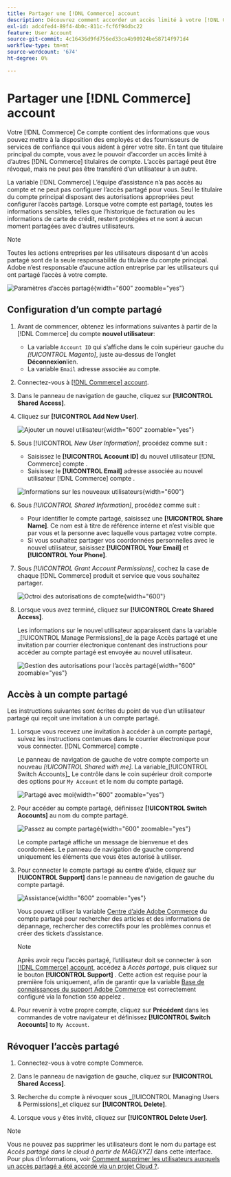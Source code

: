 ```yaml
---
title: Partager une [!DNL Commerce] account
description: Découvrez comment accorder un accès limité à votre [!DNL Commerce] compte autre [!DNL Commerce] titulaires de compte.
exl-id: adc4fed4-89f4-4b0c-811c-fcf6f94dbc22
feature: User Account
source-git-commit: 4c16436d9fd756ed33ca4b90924be58714f971d4
workflow-type: tm+mt
source-wordcount: '674'
ht-degree: 0%

---
```


# Partager une [!DNL Commerce] account

Votre [!DNL Commerce] Ce compte contient des informations que vous pouvez mettre à la disposition des employés et des fournisseurs de services de confiance qui vous aident à gérer votre site. En tant que titulaire principal du compte, vous avez le pouvoir d’accorder un accès limité à d’autres [!DNL Commerce] titulaires de compte. L’accès partagé peut être révoqué, mais ne peut pas être transféré d’un utilisateur à un autre.

La variable [!DNL Commerce] L’équipe d’assistance n’a pas accès au compte et ne peut pas configurer l’accès partagé pour vous. Seul le titulaire du compte principal disposant des autorisations appropriées peut configurer l’accès partagé. Lorsque votre compte est partagé, toutes les informations sensibles, telles que l’historique de facturation ou les informations de carte de crédit, restent protégées et ne sont à aucun moment partagées avec d’autres utilisateurs.

>[!NOTE]
>
>Toutes les actions entreprises par les utilisateurs disposant d&#39;un accès partagé sont de la seule responsabilité du titulaire du compte principal. Adobe n’est responsable d’aucune action entreprise par les utilisateurs qui ont partagé l’accès à votre compte.

![Paramètres d’accès partagé](./assets/shared-access.png){width="600" zoomable="yes"}

## Configuration d’un compte partagé

1. Avant de commencer, obtenez les informations suivantes à partir de la [!DNL Commerce] du compte **nouvel utilisateur**:

   - La variable `Account ID` qui s’affiche dans le coin supérieur gauche du _[!UICONTROL Magento]_, juste au-dessus de l’onglet **Déconnexion**lien.
   - La variable `Email` adresse associée au compte.

1. Connectez-vous à [[!DNL Commerce] account](commerce-account-create.md).

1. Dans le panneau de navigation de gauche, cliquez sur **[!UICONTROL Shared Access]**.

1. Cliquez sur **[!UICONTROL Add New User]**.

   ![Ajouter un nouvel utilisateur](./assets/shared-access-add.png){width="600" zoomable="yes"}

1. Sous [!UICONTROL _New User Information]_, procédez comme suit :

   - Saisissez le **[!UICONTROL Account ID]** du nouvel utilisateur [!DNL Commerce] compte .
   - Saisissez le **[!UICONTROL Email]** adresse associée au nouvel utilisateur [!DNL Commerce] compte .

   ![Informations sur les nouveaux utilisateurs](./assets/shared-new-user.png){width="600"}

1. Sous _[!UICONTROL Shared Information]_, procédez comme suit :

   - Pour identifier le compte partagé, saisissez une **[!UICONTROL Share Name]**. Ce nom est à titre de référence interne et n’est visible que par vous et la personne avec laquelle vous partagez votre compte.
   - Si vous souhaitez partager vos coordonnées personnelles avec le nouvel utilisateur, saisissez **[!UICONTROL Your Email]** et **[!UICONTROL Your Phone]**.

1. Sous _[!UICONTROL Grant Account Permissions]_, cochez la case de chaque [!DNL Commerce] produit et service que vous souhaitez partager.

   ![Octroi des autorisations de compte](./assets/shared-permissions.png){width="600"}

1. Lorsque vous avez terminé, cliquez sur **[!UICONTROL Create Shared Access]**.

   Les informations sur le nouvel utilisateur apparaissent dans la variable _[!UICONTROL Manage Permissions]_de la page Accès partagé et une invitation par courrier électronique contenant des instructions pour accéder au compte partagé est envoyée au nouvel utilisateur.

   ![Gestion des autorisations pour l’accès partagé](./assets/shared-manage-permissions.png){width="600" zoomable="yes"}

## Accès à un compte partagé

Les instructions suivantes sont écrites du point de vue d’un utilisateur partagé qui reçoit une invitation à un compte partagé.

1. Lorsque vous recevez une invitation à accéder à un compte partagé, suivez les instructions contenues dans le courrier électronique pour vous connecter. [!DNL Commerce] compte .

   Le panneau de navigation de gauche de votre compte comporte un nouveau _[!UICONTROL Shared with me]_. La variable_[!UICONTROL Switch Accounts]_ Le contrôle dans le coin supérieur droit comporte des options pour `My Account` et le nom du compte partagé.

   ![Partagé avec moi](./assets/shared-with-me.png){width="600" zoomable="yes"}

1. Pour accéder au compte partagé, définissez **[!UICONTROL Switch Accounts]** au nom du compte partagé.

   ![Passez au compte partagé](./assets/shared-switch.png){width="600" zoomable="yes"}

   Le compte partagé affiche un message de bienvenue et des coordonnées. Le panneau de navigation de gauche comprend uniquement les éléments que vous êtes autorisé à utiliser.

1. Pour connecter le compte partagé au centre d’aide, cliquez sur **[!UICONTROL Support]** dans le panneau de navigation de gauche du compte partagé.

   ![Assistance](./assets/shared-support.png){width="600" zoomable="yes"}

   Vous pouvez utiliser la variable [Centre d’aide Adobe Commerce](https://experienceleague.adobe.com/docs/commerce-knowledge-base/kb/overview.html) du compte partagé pour rechercher des articles et des informations de dépannage, rechercher des correctifs pour les problèmes connus et créer des tickets d’assistance.

   >[!NOTE]
   >
   >Après avoir reçu l’accès partagé, l’utilisateur doit se connecter à son [[!DNL Commerce] account](https://account.magento.com/customer/account/login), accédez à _Accès partagé_, puis cliquez sur le bouton **[!UICONTROL Support]** . Cette action est requise pour la première fois uniquement, afin de garantir que la variable [Base de connaissances du support Adobe Commerce](https://experienceleague.adobe.com/docs/commerce-knowledge-base/kb/overview.html) est correctement configuré via la fonction `SSO` appelez .

1. Pour revenir à votre propre compte, cliquez sur **Précédent** dans les commandes de votre navigateur et définissez **[!UICONTROL Switch Accounts]** to `My Account`.

## Révoquer l’accès partagé

1. Connectez-vous à votre compte Commerce.

1. Dans le panneau de navigation de gauche, cliquez sur **[!UICONTROL Shared Access]**.

1. Recherche du compte à révoquer sous _[!UICONTROL Managing Users & Permissions]_et cliquez sur **[!UICONTROL Delete]**.

1. Lorsque vous y êtes invité, cliquez sur **[!UICONTROL Delete User]**.

>[!NOTE]
>
>Vous ne pouvez pas supprimer les utilisateurs dont le nom du partage est _Accès partagé dans le cloud à partir de MAG[XYZ]_ dans cette interface. Pour plus d’informations, voir [Comment supprimer les utilisateurs auxquels un accès partagé a été accordé via un projet Cloud ?](https://experienceleague.adobe.com/docs/commerce-knowledge-base/kb/help-center-guide/magento-help-center-user-guide.html?lang=en#remove-cloud-shared-access-users).
